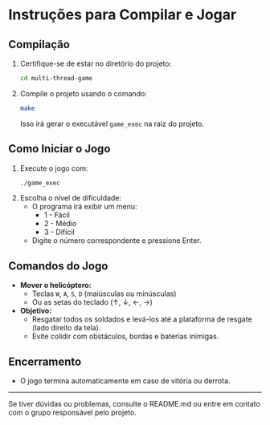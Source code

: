 # Instruções para Compilar e Jogar

## Compilação

1. Certifique-se de estar no diretório do projeto:
   ```sh
   cd multi-thread-game
   ```
2. Compile o projeto usando o comando:
   ```sh
   make
   ```
   Isso irá gerar o executável `game_exec` na raiz do projeto.

## Como Iniciar o Jogo

1. Execute o jogo com:
   ```sh
   ./game_exec
   ```
2. Escolha o nível de dificuldade:
   - O programa irá exibir um menu:
     - 1 - Fácil
     - 2 - Médio
     - 3 - Difícil
   - Digite o número correspondente e pressione Enter.

## Comandos do Jogo

- **Mover o helicóptero:**
  - Teclas `W`, `A`, `S`, `D` (maiúsculas ou minúsculas)
  - Ou as setas do teclado (↑, ↓, ←, →)
- **Objetivo:**
  - Resgatar todos os soldados e levá-los até a plataforma de resgate (lado direito da tela).
  - Evite colidir com obstáculos, bordas e baterias inimigas.

## Encerramento

- O jogo termina automaticamente em caso de vitória ou derrota.

---

Se tiver dúvidas ou problemas, consulte o README.md ou entre em contato com o grupo responsável pelo projeto.
